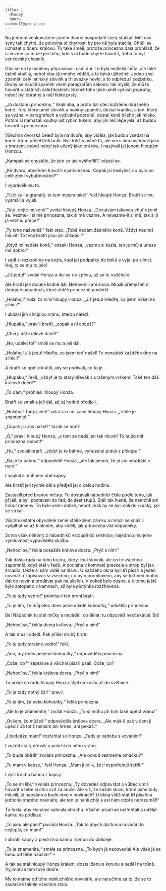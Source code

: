 ```yaml
---
title: |-
  Hloupý
  Honza
contentType: prose
---
```


Na jednom venkovském starém dvorci hospodařil starý statkář. Měl dva syny tak chytré, že polovina té chytrosti by pro ně byla stačila. Chtěli se ucházet o dceru královu. To také směli, protože princezna dala prohlásit, že si vezme za muže jen toho, kdo s ní bude chytře hovořit, třeba to byl venkovský chasník.

Oba se na ty námluvy připravovali osm dní. To byla nejdelší lhůta, ale také úplně stačila, neboť oba již mnoho věděli, a to bývá užitečné. Jeden znal zpaměti celý latinský slovník a tři svazky novin, a to odpředu i pozpátku. Druhý se naučil zpaměti všem paragrafům zákona; tak myslil, že může hovořit o státních záležitostech. Kromě toho také uměl vyšívat popruhy, neboť byl obratný a měl hbité prsty.

„Já dostanu princeznu,“ říkali oba, a proto dal otec každému krásného koně. Ten, který uměl slovník a noviny zpaměti, dostal vraníka, a ten, který se vyznal v paragrafech a vyšívání popruhů, dostal koně bílého jak mléko. Potom si namazali koutky úst rybím tukem, aby jim řeč lépe jela, až budou hovořit s princeznou.

Všechna dvorská čeleď byla na dvoře, aby viděla, jak budou vsedat na koně. Vtom přišel třetí bratr. Byli totiž vlastně tři, ale oni s ním nejednali jako s bratrem, neboť nebyl tak učený jako oni dva, i nazývali jej jenom hloupým Honzou.

„Kampak se chystáte, že jste se tak vyšňořili?“ otázal se.

„Ke dvoru, abychom hovořili s princeznou. Copak jsi neslyšel, co bylo po celé zemi vybubnováno?“

I vyprávěli mu to.

„Tisíc kulí a granátů, to tam musím také!“ řekl hloupý Honza. Bratři se mu vysmáli a vyjeli.

„Táto, dejte mi koně!“ zvolal hloupý Honza. „Dostávám takovou chuť oženit se. Vezme-li si mě princezna, tak si mě vezme. A nevezme-li si mě, tak si ji já vezmu přece!“

„Ty toho nažvaníš!“ řekl otec. „Tobě nedám žádného koně. Vždyť neumíš mluvit! To tvoji bratři jsou jiní chlapíci!“

„Když mi nedáte koně,“ odsekl Honza, „vezmu si kozla, ten je můj a unese mě dobře.“

I sedl si rozkročmo na kozla, kopl jej podpatky do boků a vyjel po silnici. Hoj, to se mu to jelo!

„Již jedu!“ zvolal Honza a dal se do zpěvu, až se to rozléhalo.

Ale bratři jeli docela klidně dál. Nehovořili ani slova. Musili přemýšlet o dobrých nápadech, které chtěli princezně povědět.

„Holahoj!“ volal za nimi hloupý Honza. „Již jedu! Hleďte, co jsem našel na silnici!“

I ukázal jim chcíplou vránu, kterou nalezl.

„Hlupáku,“ pravili bratři, „copak s ní chceš?“

„Chci ji dát králově dceři!“

„No, udělej to!“ smáli se mu a jeli dál.

„Holahoj! Již jedu! Hleďte, co jsem teď našel! To nenajdeš každého dne na silnici!“

A bratři se opět obrátili, aby se podívali, co to je.

„Hlupáku,“ řekli, „vždyť je to starý dřevák s uraženým vrškem! Také ten dáš králově dceři?“

„To dám,“ prohlásil hloupý Honza.

Bratři se smáli a jeli dál, až jej hodně předjeli.

„Holahoj! Tady jsem!“ volal za nimi zase hloupý Honza. „Tohle je znamenité!“

„Copak jsi zas našel?“ tázali se bratři.

„Ó,“ pravil hloupý Honza, „o tom se nedá jen tak mluvit! To bude mít princezna radost!“

„Hu,“ zvolali bratři, „vždyť je to bahno, vyhozené právě z příkopu!“

„Ba je to bahno,“ odpověděl Honza, „ale tak jemné, že je ani neudržíš v ruce!“

I naplnil si bahnem obě kapsy.

Ale bratři jeli rychle dál a předjeli jej o celou hodinu.

Zastavili před branou města. Tu dostávali nápadníci čísla podle toho, jak přijeli, a byli postaveni do řad, do šestistupů. Stáli tak hustě, že nemohli ani hnout rameny. To bylo velmi dobré, neboť jinak by se byli dali do rvačky, jak se strkali.

Všichni ostatní obyvatelé země stáli kolem zámku a mnozí se snažili vyšplhat se až k oknům, aby viděli, jak princezna vítá nápadníky.

Sotva však některý z nápadníků vstoupil do světnice, najednou mu jeho výmluvnost vypověděla službu.

„Nehodí se,“ řekla pokaždé králova dcera. „Pryč s ním!“

Tak došla řada na toho bratra, který znal slovník, ale on to všechno zapomněl, když stál v řadě. A podlaha v komnatě praskala a strop byl jak zrcadlo, takže si sám viděl na hlavu. U každého okna byli tři písaři a jeden novinář a zapisovali si všechno, co bylo promluveno, aby se to hned mohlo dát do novin a prodávat pak na ulicích. V pokoji bylo dusno, a k tomu ještě bylo zatopeno v kamnech, až byla plotýnka rozžhavena.

„To je tady vedro!“ promluvil ten první bratr.

„To je tím, že můj otec dnes peče mladé kohoutky,“ odvětila princezna.

Bé! Nápadník tu stál mlčky a nevěděl, co dělat; tu odpověď neočekával. Bé!

„Nehodí se,“ řekla dcera králova. „Pryč s ním!“

A tak musil odejít. Pak přišel druhý bratr.

„To je tady strašné vedro!“ řekl.

„Ano, my dnes pečeme kohoutky,“ odpověděla princezna.

„Cože, co?“ zeptal se a všichni písaři psali: Cože, co?

„Nehodí se,“ řekla králova dcera. „Pryč s ním!“

Tu přišel na řadu hloupý Honza. Vjel na kozlu až do světnice.

„To je tady notný žár!“ pravil.

„To je tím, že peku kohoutky,“ řekla princezna.

„Ale to je znamenité,“ zvolal Honza. „To si mohu při tom také upéct vránu!“

„Ovšem, že můžeš!“ odpověděla králova dcera. „Ale máš-li pak v čem ji upéci? Já totiž nemám ani hrnec, ani pekáč.“

„I bodejťže mám!“ rozřehtal se Honza. „Tady je nádoba s kováním!“

I vytáhl starý dřevák a položil do něho vránu.

„To bude oběd!“ zvolala princezna. „Ale odkud vezmeme omáčku?“

„Tu mám v kapse,“ řekl Honza. „Mám jí tolik, že jí nepotřebuji šetřit!“

I vylil trochu bahna z kapsy.

„To se mi líbí,“ zvolala princezna. „Ty dovedeš odpovídat a vůbec umíš hovořit a tebe si chci vzít za muže. Ale víš, že každé slovo, které jsme tady mluvili, je napsáno a bude ráno v novinách? U okna vidíš stát tři písaře a jednoho starého novináře, ale ten je nahluchlý a asi nám dobře nerozuměl!“

To řekla, aby Honzovi nahnala strachu. Všichni písaři se rozřehtali a udělali kaňku na podlaze.

„To jsou ale páni!“ povídal Honza. „Tak to abych dal tomu novináři to nejlepší, co mám!“

I obrátil kapsy a pleskl mu bahno rovnou do obličeje.

„To je znamenité,“ smála se princezna. „To bych já nedovedla! Ale však já se tomu od tebe naučím!“ –

A tak se stal hloupý Honza králem, dostal ženu a korunu a seděl na trůně. Vyjímal se tam tuze dobře.

My to máme od toho nahluchlého novináře, ale neručíme za to, že se to skutečně takhle všechno stalo.
